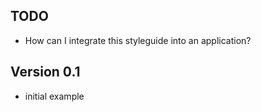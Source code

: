 ## TODO

- How can I integrate this styleguide into an application?

## Version 0.1

- initial example

